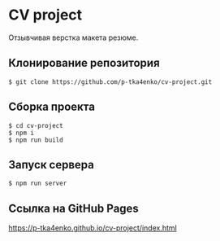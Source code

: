 # CV project
Отзывчивая верстка макета резюме.

## Клонирование репозитория
```
$ git clone https://github.com/p-tka4enko/cv-project.git
```

## Сборка проекта
```
$ cd cv-project
$ npm i
$ npm run build
```

## Запуск сервера
```
$ npm run server
```

## Ссылка на GitHub Pages
https://p-tka4enko.github.io/cv-project/index.html
